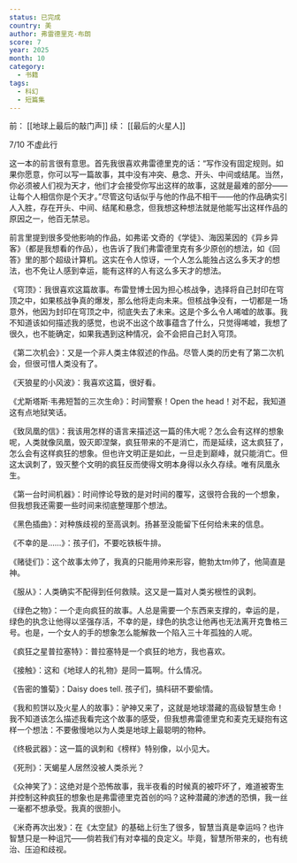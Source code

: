```yaml
---
status: 已完成
country: 美
author: 弗雷德里克·布朗
score: 7
year: 2025
month: 10
category:
  - 书籍
tags:
  - 科幻
  - 短篇集
---
```

前：
[[地球上最后的敲门声]] 
续：
[[最后的火星人]] 

7/10 不虚此行

这一本的前言很有意思。首先我很喜欢弗雷德里克的话：“写作没有固定规则。如果你愿意，你可以写一篇故事，其中没有冲突、悬念、开头、中间或结尾。当然，你必须被人们视为天才，他们才会接受你写出这样的故事，这就是最难的部分——让每个人相信你是个天才。”尽管这句话似乎与他的作品不相干——他的作品确实引人入胜，存在开头、中间、结尾和悬念，但我想这种想法就是他能写出这样作品的原因之一，他百无禁忌。

前言里提到很多受他影响的作品，如弗诺·文奇的《学徒》、海因莱因的《异乡异客》（都是我想看的作品），也告诉了我们弗雷德里克有多少原创的想法，如《回答》里的那个超级计算机。这实在令人惊讶，一个人怎么能独占这么多天才的想法，也不免让人感到幸运，能有这样的人有这么多天才的想法。

《穹顶》：我很喜欢这篇故事。布雷登博士因为担心核战争，选择将自己封印在穹顶之中，如果核战争真的爆发，那么他将走向未来。但核战争没有，一切都是一场意外，他因为封印在穹顶之中，彻底失去了未来。这是个多么令人唏嘘的故事。我不知道该如何描述我的感觉，也说不出这个故事蕴含了什么，只觉得唏嘘，我想了很久，也不能确定，如果我遇到这种情况，会不会把自己封入穹顶。

《第二次机会》：又是一个非人类主体叙述的作品。尽管人类的历史有了第二次机会，但很可惜人类没有了。

《天狼星的小风波》：我喜欢这篇，很好看。

《尤斯塔斯·韦弗短暂的三次生命》：时间警察！Open the head！对不起，我知道这有点地狱笑话。

《致凤凰的信》：我该用怎样的语言来描述这一篇的伟大呢？怎么会有这样的想象呢，人类就像凤凰，毁灭即涅槃，疯狂带来的不是消亡，而是延续，这太疯狂了，怎么会有这样疯狂的想象。但也许文明正是如此，一旦走到巅峰，就只能消亡。但这太讽刺了，毁灭整个文明的疯狂反而使得文明本身得以永久存续。唯有凤凰永生。

《第一台时间机器》：时间悖论导致的是对时间的覆写，这很符合我的一个想象，但我想我还需要一些时间来彻底整理那个想法。

《黑色插曲》：对种族歧视的至高讽刺。扬甚至没能留下任何给未来的信息。

《不幸的是……》：孩子们，不要吃铁板牛排。

《赌徒们》：这个故事太帅了，我真的只能用帅来形容，鲍勃太tm帅了，他简直是神。

《服从》：人类确实不配得到任何救赎。这又是一篇对人类劣根性的讽刺。

《绿色之物》：一个走向疯狂的故事。人总是需要一个东西来支撑的，幸运的是，绿色的执念让他得以坚强存活，不幸的是，绿色的执念让他再也无法离开克鲁格三号。也是，一个女人的手的想象怎么能解救一个陷入三十年孤独的人呢。

《疯狂之星普拉塞特》：普拉塞特是一个疯狂的地方，我也喜欢。

《接触》：这和《地球人的礼物》是同一篇啊。什么情况。

《告密的雏菊》：Daisy does tell. 孩子们，搞科研不要偷情。

《我和煎饼以及火星人的故事》：驴神又来了，这就是地球潜藏的高级智慧生命！我不知道该怎么描述我看完这个故事的感受，但我想弗雷德里克和麦克无疑抱有这样一个想法：不要傲慢地以为人类是地球上最聪明的物种。

《终极武器》：这一篇的讽刺和《榜样》特别像，以小见大。

《死刑》：天蝎星人居然没被人类杀光？

《众神笑了》：这绝对是个恐怖故事，我半夜看的时候真的被吓坏了，难道被寄生并控制这种疯狂的想象也是弗雷德里克首创的吗？这种潜藏的渗透的恐惧，我一丝一毫都不想承受。我真的很胆小。

《米奇再次出发》：在《太空鼠》的基础上衍生了很多，智慧当真是幸运吗？也许智慧只是一种诅咒——倘若我们有对幸福的良定义。毕竟，智慧所带来的，也有统治、压迫和歧视。
